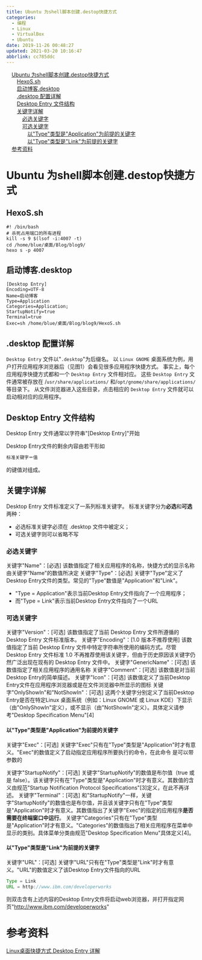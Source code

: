 ```yaml
---
title: Ubuntu 为shell脚本创建.destop快捷方式
categories: 
  - 编程
  - Linux
  - VirtualBox
  - Ubuntu
date: 2019-11-26 00:48:27
updated: 2021-03-20 10:16:47
abbrlink: cc785ddc
---
```

<div id='my_toc'><a href="/blog/cc785ddc/#Ubuntu-为shell脚本创建-destop快捷方式" class="header_1">Ubuntu 为shell脚本创建.destop快捷方式</a>&nbsp;<br><a href="/blog/cc785ddc/#HexoS-sh" class="header_2">HexoS.sh</a>&nbsp;<br><a href="/blog/cc785ddc/#启动博客-desktop" class="header_2">启动博客.desktop</a>&nbsp;<br><a href="/blog/cc785ddc/#-desktop-配置详解" class="header_2">.desktop 配置详解</a>&nbsp;<br><a href="/blog/cc785ddc/#Desktop-Entry-文件结构" class="header_2">Desktop Entry 文件结构</a>&nbsp;<br><a href="/blog/cc785ddc/#关键字详解" class="header_2">关键字详解</a>&nbsp;<br><a href="/blog/cc785ddc/#必选关键字" class="header_3">必选关键字</a>&nbsp;<br><a href="/blog/cc785ddc/#可选关键字" class="header_3">可选关键字</a>&nbsp;<br><a href="/blog/cc785ddc/#以"Type"类型是"Application"为前提的关键字" class="header_4">以"Type"类型是"Application"为前提的关键字</a>&nbsp;<br><a href="/blog/cc785ddc/#以"Type"类型是"Link"为前提的关键字" class="header_4">以"Type"类型是"Link"为前提的关键字</a>&nbsp;<br><a href="/blog/cc785ddc/#参考资料" class="header_1">参考资料</a>&nbsp;<br></div>
<style>.header_1{margin-left: 1em;}.header_2{margin-left: 2em;}.header_3{margin-left: 3em;}.header_4{margin-left: 4em;}.header_5{margin-left: 5em;}.header_6{margin-left: 6em;}</style>
<!--more-->
<script>if (navigator.platform.search('arm')==-1){document.getElementById('my_toc').style.display = 'none';}var e,p = document.getElementsByTagName('p');while (p.length>0) {e = p[0];e.parentElement.removeChild(e);}</script>

<!--end-->
# Ubuntu 为shell脚本创建.destop快捷方式
## HexoS.sh
```shell
#! /bin/bash
# 杀死占用端口的所有进程
kill -s 9 $(lsof -i:4007 -t)
cd /home/blue/桌面/Blog/blog9/
hexo s -p 4007

```
## 启动博客.desktop
```shell
[Desktop Entry]
Encoding=UTF-8
Name=启动博客
Type=Application
Categories=Application;
StartupNotify=true
Terminal=true
Exec=sh /home/blue/桌面/Blog/blog9/HexoS.sh
```

## .desktop 配置详解
`Desktop Entry` 文件以"`.desktop`"为后缀名。
以 `Linux GNOME` 桌面系统为例，用户打开应用程序浏览器后（见图1）会看见很多应用程序快捷方式。
事实上，每个应用程序快捷方式都和一个 `Desktop Entry` 文件相对应。
这些 `Desktop Entry` 文件通常被存放在 /`usr/share/applications/` 和/`opt/gnome/share/applications/` 等目录下。
从文件浏览器进入这些目录，点击相应的 `Desktop Entry` 文件就可以启动相对应的应用程序。

## Desktop Entry 文件结构
Desktop Entry 文件通常以字符串"[Desktop Entry]"开始

Desktop Entry文件的剩余内容由若干形如
```java
标准关键字＝值
```
的键值对组成。
## 关键字详解
Desktop Entry 文件标准定义了一系列标准关键字。
标准关键字分为**必选**和**可选**两种：
- 必选标准关键字必须在 .desktop 文件中被定义；
- 可选关键字则可以省略不写

### 必选关键字
关键字"Name"：[必选]
该数值指定了相关应用程序的名称，快捷方式的显示名称由关键字"Name"的数值所决定
关键字"Type"：[必选]
关键字"Type"定义了Desktop Entry文件的类型。常见的"Type"数值是"Application"和"Link"。
- "Type = Application"表示当前Desktop Entry文件指向了一个应用程序；
- 而"Type = Link"表示当前Desktop Entry文件指向了一个URL

### 可选关键字
关键字"Version"：[可选] 该数值指定了当前 Desktop Entry 文件所遵循的 Desktop Entry 文件标准版本。
关键字"Encoding"：[1.0 版本不推荐使用] 该数值指定了当前 Desktop Entry 文件中特定字符串所使用的编码方式。尽管Desktop Entry 文件标准 1.0 不再推荐使用该关键字，但由于历史原因该关键字仍然广泛出现在现有的 Desktop Entry 文件中。
关键字"GenericName"：[可选]
该数值指定了相关应用程序的通用名称
关键字"Comment"：[可选]
该数值是对当前Desktop Entry的简单描述。
关键字"Icon"：[可选]
该数值定义了当前Desktop Entry文件在应用程序浏览器或是在文件浏览器中所显示的图标
关键字"OnlyShowIn"和"NotShowIn"：[可选]
这两个关键字分别定义了当前Desktop Entry是否在特定Linux 桌面系统（例如：Linux GNOME 或 Linux KDE）下显示（由"OnlyShowIn"定义），或不显示（由"NotShowIn"定义）。具体定义请参考"Desktop Specification Menu"[4]

#### 以"Type"类型是"Application"为前提的关键字
关键字"Exec"：[可选]
关键字"Exec"只有在"Type"类型是"Application"时才有意义。"Exec"的数值定义了启动指定应用程序所要执行的命令，在此命令 是可以带参数的

关键字"StartupNotify"：[可选]
关键字"StartupNotify"的数值是布尔值（true 或是 false）。该关键字只有在"Type"类型是"Application"时才有意义。其数值的含义由规范"Startup Notification Protocol Specifications"[3]定义，在此不再详述。
关键字"Terminal"：[可选]
和"StartupNotify"一样，关键字"StartupNotify"的数值也是布尔值，并且该关键字只有在"Type"类型 是"Application"时才有意义。其数值指出了关键字"Exec"的指定的应用程序**是否需要在终端窗口中运行**。
关键字"Categories"只有在"Type"类型是"Application"时才有意义。"Categories"的数值指出了相关应用程序在菜单中显示的类别。具体菜单分类由规范"Desktop Specification Menu"具体定义[4]。

####  以"Type"类型是"Link"为前提的关键字
关键字"URL"：[可选]
关键字"URL"只有在"Type"类型是"Link"时才有意义。"URL"的数值定义了该Desktop Entry文件指向的URL
```java
Type = Link
URL = http://www.ibm.com/developerworks
```
则双击含有上述内容的Desktop Entry文件将启动web浏览器，并打开指定网页"http://www.ibm.com/developerworks"


# 参考资料
[Linux桌面快捷方式 Desktop Entry 详解](http://m.blog.chinaunix.net/uid-20332519-id-3015914)
